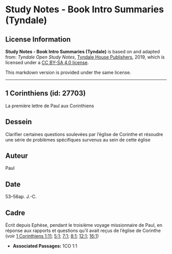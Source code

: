 # Study Notes - Book Intro Summaries (Tyndale)

## License Information

**Study Notes - Book Intro Summaries (Tyndale)** is based on and adapted from: _Tyndale Open Study Notes_, [Tyndale House Publishers](https://tyndaleopenresources.com/), 2019, which is licensed under a [CC BY-SA 4.0 license](https://creativecommons.org/licenses/by-sa/4.0/legalcode.en).

This markdown version is provided under the same license.



--------------------------------

## 1 Corinthiens (id: 27703)

La première lettre de Paul aux Corinthiens

Dessein
-------

Clarifier certaines questions soulevées par l’église de Corinthe et résoudre une série de problèmes spécifiques survenus au sein de cette église

Auteur
------

Paul

Date
----

53–56ap. J.\-C.

Cadre
-----

Écrit depuis Ephèse, pendant le troisième voyage missionnaire de Paul, en réponse aux rapports et questions qu’il avait reçus de l’église de Corinthe (voir [1 Corinthiens 1:11](https://ref.ly/1Cor1:11); [5:1](https://ref.ly/1Cor5:1); [7:1](https://ref.ly/1Cor7:1); [8:1](https://ref.ly/1Cor8:1); [12:1](https://ref.ly/1Cor12:1); [16:1](https://ref.ly/1Cor16:1))

* **Associated Passages:** 1CO 1:1

